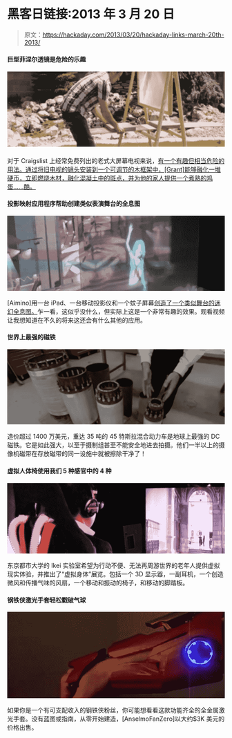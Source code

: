 # 黑客日链接:2013 年 3 月 20 日

> 原文：<https://hackaday.com/2013/03/20/hackaday-links-march-20th-2013/>

#### 巨型菲涅尔透镜是危险的乐趣

#### ![giant-fresnel-lens-is-dangerous-fun](img/5f78d7c9075e757672861b9ed6d2e0e4.png)

对于 Craigslist 上经常免费列出的老式大屏幕电视来说，[有一个有趣但相当危险的用法。通过将旧电视的镜头安装到一个可调节的木框架中，[Grant]能够融化一堆硬币，立即燃烧木材，融化混凝土中的斑点，并为他的家人提供一个煮熟的鸡蛋……酷。](http://www.youtube.com/watch?feature=player_embedded&v=jrje73EyKag#!)

#### 投影映射应用程序帮助创建类似表演舞台的全息图

![projection-mapping-app-creates-live-desktop-stage](img/2a530ef7db5f785a5a2a7b0ba1e49fea.png)

[Aimino]用一台 iPad、一台移动投影仪和一个蚊子屏幕[创造了一个类似舞台的迷幻全息图。](https://www.youtube.com/watch?v=CTS8rs6zUT4)乍一看，这似乎没什么，但实际上这是一个非常有趣的效果。观看视频让我想知道在不久的将来这还会有什么其他的应用。

#### 世界上最强的磁铁

![worlds-strongest-magnet](img/41722c0b67fbcae9e18a4c7231972e87.png)

造价超过 1400 万美元，重达 35 吨的 45 特斯拉混合动力车是地球上最强的 DC 磁铁。它是如此强大，以至于摄制组甚至不能安全地进去拍摄。他们一半以上的摄像机磁带在存放磁带的同一设施中就被擦除干净了！

#### 虚拟人体椅使用我们 5 种感官中的 4 种

![virtual-body-chair](img/61753c5271c7727fbf4a90de53cebdb1.png)

东京都市大学的 Ikei 实验室希望为行动不便、无法再周游世界的老年人提供虚拟现实体验，并推出了“虚拟身体”展览。包括一个 3D 显示器，一副耳机，一个创造微风和传播气味的风扇，一个移动和振动的椅子，和移动的脚踏板。

#### 钢铁侠激光手套轻松戳破气球

![functional-iron-man-laser-gauntlet](img/9c0d7f0f357f53dc3b1c99dd5f768e90.png)

如果你是一个有可支配收入的钢铁侠粉丝，你可能想看看这款功能齐全的全金属激光手套。没有蓝图或指南，从零开始建造，[AnselmoFanZero]以大约$3K 美元的价格出售。